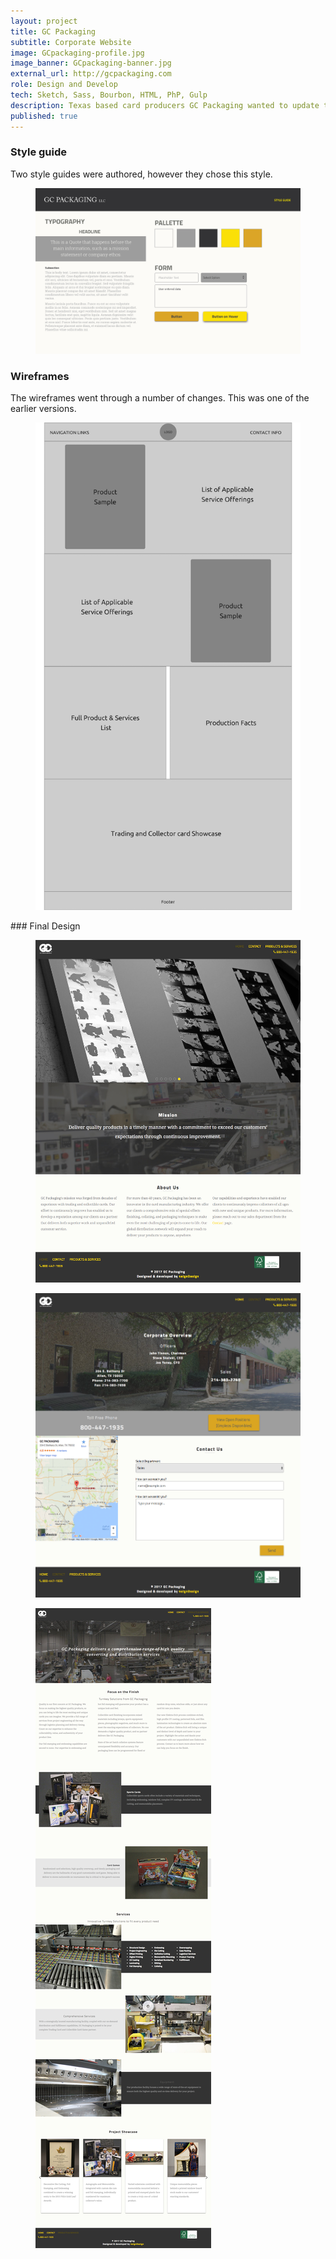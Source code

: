 ```yaml
---
layout: project
title: GC Packaging
subtitle: Corporate Website
image: GCpackaging-profile.jpg
image_banner: GCpackaging-banner.jpg
external_url: http://gcpackaging.com
role: Design and Develop
tech: Sketch, Sass, Bourbon, HTML, PhP, Gulp
description: Texas based card producers GC Packaging wanted to update their old website to a more modern look. In this project, I was hired to develop their website from scratch. I started with wireframes and mockups, which went through several rounds. Once GC Packaging signed off, I hand-coded the website and made small adjustments to the layout as the project went forward.
published: true
---
```


### Style guide

Two style guides were authored, however they chose this style. 

<figure class="img-wrapper">
    <img src="/images/GC/GCPackaging-style-guide.jpg" class="img-full img--project-piece" alt="GCPackaging style guide">
</figure>

### Wireframes

The wireframes went through a number of changes. This was one of the earlier versions.
<figure class="img-wrapper">
    <img src="/images/GC/GCPackaging-wireframe1_Page_06.jpg" class="img-full img--project-piece" alt="GCPackaging wireframe mockup">
</figure>
### Final Design
<figure class="img-wrapper">
    <img src="/images/GC/GCPackaging-screen-cap1.jpg" class="img-full img--project-piece" alt="GCPackaging Screen Capture">
</figure>
<figure class="img-wrapper">
    <img src="/images/GC/GCPackaging-screen-cap2.jpg" class="img-full img--project-piece" alt="GCPackaging Screen Capture">
</figure>
<figure class="img-wrapper">
    <img src="/images/GC/GCPackaging-screen-cap3.jpg" class="img-full img--project-piece" alt="GCPackaging Screen Capture">
</figure>